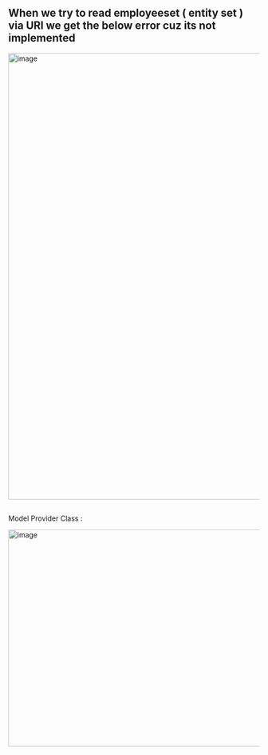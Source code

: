 
## When we try to read employeeset ( entity set ) via URI we get the below error cuz its not implemented

<img width="1828" height="893" alt="image" src="https://github.com/user-attachments/assets/be632998-d10e-46e6-b8d5-3d52c3759d02" />

##

Model Provider Class :

<img width="1051" height="434" alt="image" src="https://github.com/user-attachments/assets/4e79d31e-e78a-41b1-964e-27440774ae31" />

